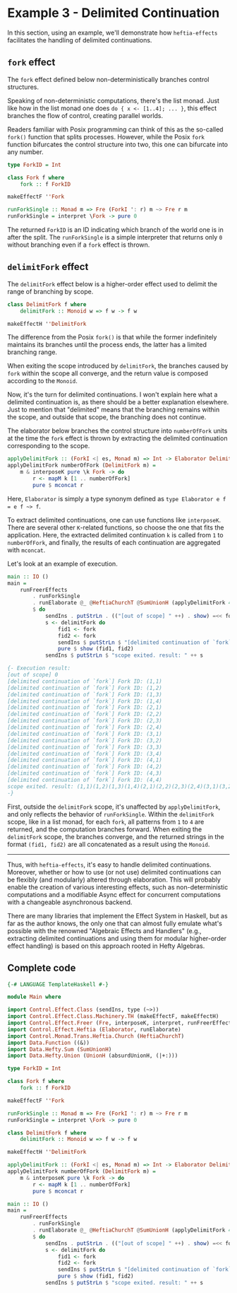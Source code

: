 # Example 3 - Delimited Continuation

In this section, using an example, we'll demonstrate how `heftia-effects` facilitates the handling of delimited continuations.

## `fork` effect

The `fork` effect defined below non-deterministically branches control structures.

Speaking of non-deterministic computations, there's the list monad. Just like how in the list monad one does `do { x <- [1..4]; ... }`, this effect branches the flow of control, creating parallel worlds.

Readers familiar with Posix programming can think of this as the so-called `fork()` function that splits processes. However, while the Posix `fork` function bifurcates the control structure into two, this one can bifurcate into any number.

```hs
type ForkID = Int

class Fork f where
    fork :: f ForkID

makeEffectF ''Fork

runForkSingle :: Monad m => Fre (ForkI ': r) m ~> Fre r m
runForkSingle = interpret \Fork -> pure 0
```

The returned `ForkID` is an ID indicating which branch of the world one is in after the split. The `runForkSingle` is a simple interpreter that returns only `0` without branching even if a `fork` effect is thrown.

## `delimitFork` effect

The `delimitFork` effect below is a higher-order effect used to delimit the range of branching by scope.

```hs
class DelimitFork f where
    delimitFork :: Monoid w => f w -> f w

makeEffectH ''DelimitFork
```

The difference from the Posix `fork()` is that while the former indefinitely maintains its branches until the process ends, the latter has a limited branching range.

When exiting the scope introduced by `delimitFork`, the branches caused by `fork` within the scope all converge, and the return value is composed according to the `Monoid`.

Now, it's the turn for delimited continuations. I won't explain here what a delimited continuation is, as there should be a better explanation elsewhere. Just to mention that "delimited" means that the branching remains within the scope, and outside that scope, the branching does not continue.

The elaborator below branches the control structure into `numberOfFork` units at the time the `fork` effect is thrown by extracting the delimited continuation corresponding to the scope.

```hs
applyDelimitFork :: (ForkI <| es, Monad m) => Int -> Elaborator DelimitForkS (Fre es m)
applyDelimitFork numberOfFork (DelimitFork m) =
    m & interposeK pure \k Fork -> do
        r <- mapM k [1 .. numberOfFork]
        pure $ mconcat r
```

Here, `Elaborator` is simply a type synonym defined as `type Elaborator e f = e f ~> f`.

To extract delimited continuations, one can use functions like `interposeK`. There are several other `K`-related functions, so choose the one that fits the application. Here, the extracted delimited continuation `k` is called from `1` to `numberOfFork`, and finally, the results of each continuation are aggregated with `mconcat`.

Let's look at an example of execution.

```hs
main :: IO ()
main =
    runFreerEffects
        . runForkSingle
        . runElaborate @_ @HeftiaChurchT @SumUnionH (applyDelimitFork 4 |+: absurdUnionH)
        $ do
            sendIns . putStrLn . (("[out of scope] " ++) . show) =<< fork
            s <- delimitFork do
                fid1 <- fork
                fid2 <- fork
                sendIns $ putStrLn $ "[delimited continuation of `fork`] Fork ID: " ++ show (fid1, fid2)
                pure $ show (fid1, fid2)
            sendIns $ putStrLn $ "scope exited. result: " ++ s

{- Execution result:
[out of scope] 0
[delimited continuation of `fork`] Fork ID: (1,1)
[delimited continuation of `fork`] Fork ID: (1,2)
[delimited continuation of `fork`] Fork ID: (1,3)
[delimited continuation of `fork`] Fork ID: (1,4)
[delimited continuation of `fork`] Fork ID: (2,1)
[delimited continuation of `fork`] Fork ID: (2,2)
[delimited continuation of `fork`] Fork ID: (2,3)
[delimited continuation of `fork`] Fork ID: (2,4)
[delimited continuation of `fork`] Fork ID: (3,1)
[delimited continuation of `fork`] Fork ID: (3,2)
[delimited continuation of `fork`] Fork ID: (3,3)
[delimited continuation of `fork`] Fork ID: (3,4)
[delimited continuation of `fork`] Fork ID: (4,1)
[delimited continuation of `fork`] Fork ID: (4,2)
[delimited continuation of `fork`] Fork ID: (4,3)
[delimited continuation of `fork`] Fork ID: (4,4)
scope exited. result: (1,1)(1,2)(1,3)(1,4)(2,1)(2,2)(2,3)(2,4)(3,1)(3,2)(3,3)(3,4)(4,1)(4,2)(4,3)(4,4)
-}
```

First, outside the `delimitFork` scope, it's unaffected by `applyDelimitFork`, and only reflects the behavior of `runForkSingle`. Within the `delimitFork` scope, like in a list monad, for each `fork`, all patterns from `1` to `4` are returned, and the computation branches forward. When exiting the `delimitFork` scope, the branches converge, and the returned strings in the format `(fid1, fid2)` are all concatenated as a result using the `Monoid`.

---

Thus, with `heftia-effects`, it's easy to handle delimited continuations. Moreover, whether or how to use (or not use) delimited continuations can be flexibly (and modularly) altered through elaboration. This will probably enable the creation of various interesting effects, such as non-deterministic computations and a modifiable Async effect for concurrent computations with a changeable asynchronous backend.

There are many libraries that implement the Effect System in Haskell, but as far as the author knows, the only one that can almost fully emulate what's possible with the renowned "Algebraic Effects and Handlers" (e.g., extracting delimited continuations and using them for modular higher-order effect handling) is based on this approach rooted in Hefty Algebras.

## Complete code

```hs
{-# LANGUAGE TemplateHaskell #-}

module Main where

import Control.Effect.Class (sendIns, type (~>))
import Control.Effect.Class.Machinery.TH (makeEffectF, makeEffectH)
import Control.Effect.Freer (Fre, interposeK, interpret, runFreerEffects, type (<|))
import Control.Effect.Heftia (Elaborator, runElaborate)
import Control.Monad.Trans.Heftia.Church (HeftiaChurchT)
import Data.Function ((&))
import Data.Hefty.Sum (SumUnionH)
import Data.Hefty.Union (UnionH (absurdUnionH, (|+:)))

type ForkID = Int

class Fork f where
    fork :: f ForkID

makeEffectF ''Fork

runForkSingle :: Monad m => Fre (ForkI ': r) m ~> Fre r m
runForkSingle = interpret \Fork -> pure 0

class DelimitFork f where
    delimitFork :: Monoid w => f w -> f w

makeEffectH ''DelimitFork

applyDelimitFork :: (ForkI <| es, Monad m) => Int -> Elaborator DelimitForkS (Fre es m)
applyDelimitFork numberOfFork (DelimitFork m) =
    m & interposeK pure \k Fork -> do
        r <- mapM k [1 .. numberOfFork]
        pure $ mconcat r

main :: IO ()
main =
    runFreerEffects
        . runForkSingle
        . runElaborate @_ @HeftiaChurchT @SumUnionH (applyDelimitFork 4 |+: absurdUnionH)
        $ do
            sendIns . putStrLn . (("[out of scope] " ++) . show) =<< fork
            s <- delimitFork do
                fid1 <- fork
                fid2 <- fork
                sendIns $ putStrLn $ "[delimited continuation of `fork`] Fork ID: " ++ show (fid1, fid2)
                pure $ show (fid1, fid2)
            sendIns $ putStrLn $ "scope exited. result: " ++ s
```
